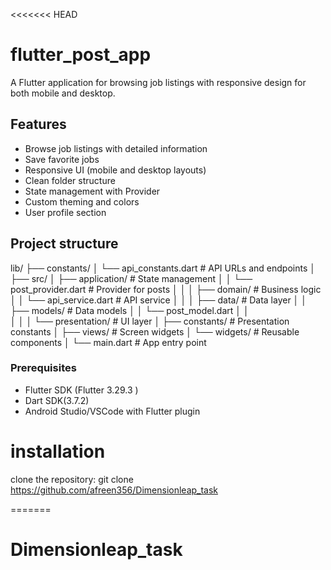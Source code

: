 <<<<<<< HEAD
# flutter_post_app

A Flutter application for browsing job listings with responsive design for both mobile and desktop.

## Features

- Browse job listings with detailed information
- Save favorite jobs
- Responsive UI (mobile and desktop layouts)
- Clean folder structure
- State management with Provider
- Custom theming and colors
- User profile section

## Project structure
lib/
├── constants/
│   └── api_constants.dart      # API URLs and endpoints
│
├── src/
│   ├── application/           # State management
│   │   └── post_provider.dart # Provider for posts
│   │
│   ├── domain/                # Business logic
│   │   └── api_service.dart   # API service 
│   │
│   ├── data/                  # Data layer
│   │   ├── models/            # Data models
│   │     └── post_model.dart
│   │        
│   │
│   └── presentation/          # UI layer
│       ├── constants/         # Presentation constants
│       ├── views/             # Screen widgets
│       └── widgets/           # Reusable components
│
└── main.dart                  # App entry point

### Prerequisites

- Flutter SDK (Flutter 3.29.3 )
- Dart SDK(3.7.2)
- Android Studio/VSCode with Flutter plugin

# installation

clone the repository:
git clone  https://github.com/afreen356/Dimensionleap_task
  
=======
# Dimensionleap_task


